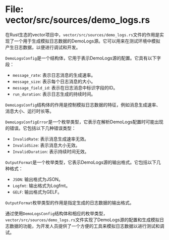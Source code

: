 # File: vector/src/sources/demo_logs.rs

在Rust生态的vector项目中，`vector/src/sources/demo_logs.rs`文件的作用是实现了一个用于生成模拟日志数据的DemoLogs源。它可以用来在测试环境中模拟产生日志数据，以便进行调试和开发。

`DemoLogsConfig`是一个结构体，它用于表示DemoLogs源的配置。它具有以下字段：

- `message_rate`: 表示日志消息的生成速率。
- `message_size`: 表示每个日志消息的大小。
- `message_field_id`: 表示在日志消息中标识字段的ID。
- `run_duration`: 表示日志生成的持续时间。

`DemoLogsConfig`结构体的作用是控制模拟日志数据的特征，例如消息生成速率、消息大小、运行时长等。

`DemoLogsConfigError`是一个枚举类型，它表示在解析DemoLogs配置时可能出现的错误。它包括以下几种错误类型：

- `InvalidRate`: 表示消息生成速率无效。
- `InvalidSize`: 表示消息大小无效。
- `InvalidDuration`: 表示持续时间无效。

`OutputFormat`是一个枚举类型，它表示DemoLogs源的输出格式。它包括以下几种格式：

- `JSON`: 输出格式为JSON。
- `Logfmt`: 输出格式为Logfmt。
- `GELF`: 输出格式为GELF。

`OutputFormat`枚举类型的作用是指定生成的日志数据的输出格式。

通过使用`DemoLogsConfig`结构体和相应的枚举类型，`vector/src/sources/demo_logs.rs`文件实现了DemoLogs源的配置和生成模拟日志数据的功能，为开发人员提供了一个方便的工具来模拟日志数据以进行测试和调试。

